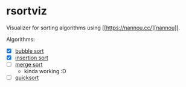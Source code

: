 # rsortviz
Visualizer for sorting algorithms using [[https://nannou.cc/][nannou]].

Algorithms:
+ [X] [bubble sort](https://en.wikipedia.org/wiki/Bubble_sort)
+ [X] [insertion sort](https://en.wikipedia.org/wiki/Insertion_sort)
+ [ ] [merge sort](https://en.wikipedia.org/wiki/Merge_sort)
    - kinda working :D
+ [ ] [quicksort](https://en.wikipedia.org/wiki/Quicksort)
